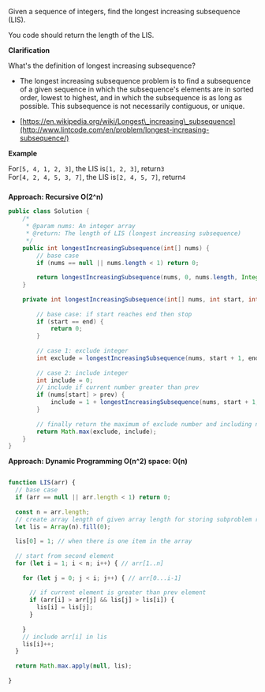 Given a sequence of integers, find the longest increasing subsequence \(LIS\).

You code should return the length of the LIS.

**Clarification**

What's the definition of longest increasing subsequence?

* The longest increasing subsequence problem is to find a subsequence of a given sequence in which the subsequence's elements are in sorted order, lowest to highest, and in which the subsequence is as long as possible. This subsequence is not necessarily contiguous, or unique.

* [https://en.wikipedia.org/wiki/Longest\_increasing\_subsequence](http://www.lintcode.com/en/problem/longest-increasing-subsequence/)

**Example**

For`[5, 4, 1, 2, 3]`, the LIS is`[1, 2, 3]`, return`3`  
For`[4, 2, 4, 5, 3, 7]`, the LIS is`[2, 4, 5, 7]`, return`4`

##### 

**Approach: Recursive O\(2^n\)**

```java
public class Solution {
    /*
     * @param nums: An integer array
     * @return: The length of LIS (longest increasing subsequence)
     */
    public int longestIncreasingSubsequence(int[] nums) {
        // base case
        if (nums == null || nums.length < 1) return 0;
        
        return longestIncreasingSubsequence(nums, 0, nums.length, Integer.MIN_VALUE);
    }
    
    private int longestIncreasingSubsequence(int[] nums, int start, int end, int prev) {
        
        // base case: if start reaches end then stop
        if (start == end) {
            return 0;
        }
        
        // case 1: exclude integer
        int exclude = longestIncreasingSubsequence(nums, start + 1, end, prev);
        
        // case 2: include integer
        int include = 0;
        // include if current number greater than prev 
        if (nums[start] > prev) {
            include = 1 + longestIncreasingSubsequence(nums, start + 1, end, nums[start]);
        }
        
        // finally return the maximum of exclude number and including number
        return Math.max(exclude, include);
    }
}
```

**Approach: Dynamic Programming O\(n^2\) space: O\(n\)**

```js

function LIS(arr) {
  // base case
  if (arr == null || arr.length < 1) return 0;
  
  const n = arr.length;
  // create array length of given array length for storing subproblem result;
  let lis = Array(n).fill(0);
  
  lis[0] = 1; // when there is one item in the array 
  
  // start from second element
  for (let i = 1; i < n; i++) { // arr[1..n]
    
    for (let j = 0; j < i; j++) { // arr[0...i-1]
      
      // if current element is greater than prev element
      if (arr[i] > arr[j] && lis[j] > lis[i]) {
        lis[i] = lis[j];
      }
      
    }
    // include arr[i] in lis
    lis[i]++;
  }
  
  return Math.max.apply(null, lis);
  
}
```

```

```



